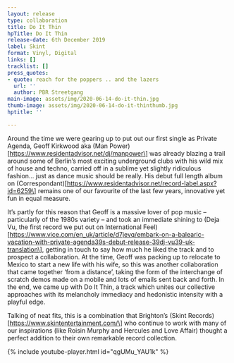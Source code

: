 ```yaml
---
layout: release
type: collaboration
title: Do It Thin
hpTitle: Do It Thin
release-date: 6th December 2019
label: Skint
format: Vinyl, Digital
links: []
tracklist: []
press_quotes:
- quote: reach for the poppers .. and the lazers
  url: ''
  author: PBR Streetgang
main-image: assets/img/2020-06-14-do-it-thin.jpg
thumb-image: assets/img/2020-06-14-do-it-thinthumb.jpg
hptitle: ''

---
```

Around the time we were gearing up to put out our first single as Private Agenda, Geoff Kirkwood aka (Man Power)\[https://www.residentadvisor.net/dj/manpower\] was already blazing a trail around some of Berlin’s most exciting underground clubs with his wild mix of house and techno, carried off in a sublime yet slightly ridiculous fashion... just as dance music should be really.  His debut full length album on (Correspondant)\[https://www.residentadvisor.net/record-label.aspx?id=6259\] remains one of our favourite of the last few years, innovative yet fun in equal measure.

It’s partly for this reason that Geoff is a massive lover of pop music – particularly of the 1980s variety – and took an immediate shining to (Deja Vu, the first record we put out on International Feel)\[https://www.vice.com/en_uk/article/d7jevq/embark-on-a-balearic-vacation-with-private-agenda39s-debut-release-39dj-vu39-uk-translation\], getting in touch to say how much he liked the track and to prospect a collaboration. At the time, Geoff was packing up to relocate to Mexico to start a new life with his wife, so this was another collaboration that came together ‘from a distance’, taking the form of the interchange of scratch demos made on a mobile and lots of emails sent back and forth. In the end, we came up with Do It Thin, a track which unites our collective approaches with its melancholy immediacy and hedonistic intensity with a playful edge.

Talking of neat fits, this is a combination that Brighton’s (Skint Records)\[https://www.skintentertainment.com/\] who continue to work with many of our inspirations (like Roisin Murphy and Hercules and Love Affair) thought a perfect addition to their own remarkable record collection.

{% include youtube-player.html id="qgUMu_YAU1k" %}